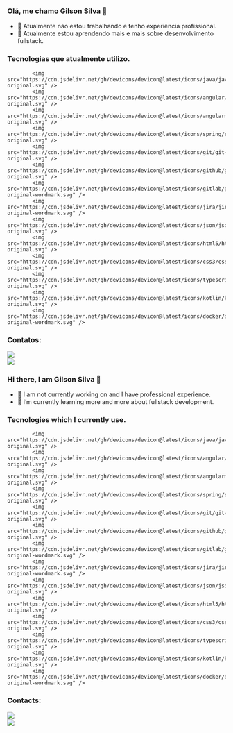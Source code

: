 ### Olá, me chamo Gilson Silva 👋

- 🔭 Atualmente não estou trabalhando e tenho experiência profissional.
- 🌱 Atualmente estou aprendendo mais e mais sobre desenvolvimento fullstack.

### Tecnologias que atualmente utilizo. 

            <img src="https://cdn.jsdelivr.net/gh/devicons/devicon@latest/icons/java/java-original.svg" />
            <img src="https://cdn.jsdelivr.net/gh/devicons/devicon@latest/icons/angular/angular-original.svg" />  
            <img src="https://cdn.jsdelivr.net/gh/devicons/devicon@latest/icons/angularmaterial/angularmaterial-original.svg" />
            <img src="https://cdn.jsdelivr.net/gh/devicons/devicon@latest/icons/spring/spring-original.svg" />  
            <img src="https://cdn.jsdelivr.net/gh/devicons/devicon@latest/icons/git/git-original.svg" />  
            <img src="https://cdn.jsdelivr.net/gh/devicons/devicon@latest/icons/github/github-original.svg" />  
            <img src="https://cdn.jsdelivr.net/gh/devicons/devicon@latest/icons/gitlab/gitlab-original-wordmark.svg" />
            <img src="https://cdn.jsdelivr.net/gh/devicons/devicon@latest/icons/jira/jira-original-wordmark.svg" />
            <img src="https://cdn.jsdelivr.net/gh/devicons/devicon@latest/icons/json/json-original.svg" />
            <img src="https://cdn.jsdelivr.net/gh/devicons/devicon@latest/icons/html5/html5-original.svg" />
            <img src="https://cdn.jsdelivr.net/gh/devicons/devicon@latest/icons/css3/css3-original.svg" />  
            <img src="https://cdn.jsdelivr.net/gh/devicons/devicon@latest/icons/typescript/typescript-original.svg" />
            <img src="https://cdn.jsdelivr.net/gh/devicons/devicon@latest/icons/kotlin/kotlin-original.svg" />
            <img src="https://cdn.jsdelivr.net/gh/devicons/devicon@latest/icons/docker/docker-original-wordmark.svg" />
          
          
   ### Contatos:

    
  <a href="https://www.linkedin.com/in/gilson-pereira-352baa33/" target="_blank"><img src="https://img.shields.io/badge/-LinkedIn-%230077B5?style=for-the-badge&logo=linkedin&logoColor=white" target="_blank"></a>  
    <a href = "mailto:gilson1212@gmail.com"><img src="https://img.shields.io/badge/Gmail-D14836?style=for-the-badge&logo=gmail&logoColor=white" target="_blank"></a>
    </div>      
            

### Hi there, I am Gilson Silva 👋

- 🔭 I am not currently working on and I have professional experience.
- 🌱 I’m currently learning more and more about fullstack development.

### Tecnologies which I currently use. 

            <img src="https://cdn.jsdelivr.net/gh/devicons/devicon@latest/icons/java/java-original.svg" />
            <img src="https://cdn.jsdelivr.net/gh/devicons/devicon@latest/icons/angular/angular-original.svg" />  
            <img src="https://cdn.jsdelivr.net/gh/devicons/devicon@latest/icons/angularmaterial/angularmaterial-original.svg" />
            <img src="https://cdn.jsdelivr.net/gh/devicons/devicon@latest/icons/spring/spring-original.svg" />  
            <img src="https://cdn.jsdelivr.net/gh/devicons/devicon@latest/icons/git/git-original.svg" />  
            <img src="https://cdn.jsdelivr.net/gh/devicons/devicon@latest/icons/github/github-original.svg" />  
            <img src="https://cdn.jsdelivr.net/gh/devicons/devicon@latest/icons/gitlab/gitlab-original-wordmark.svg" />
            <img src="https://cdn.jsdelivr.net/gh/devicons/devicon@latest/icons/jira/jira-original-wordmark.svg" />
            <img src="https://cdn.jsdelivr.net/gh/devicons/devicon@latest/icons/json/json-original.svg" />
            <img src="https://cdn.jsdelivr.net/gh/devicons/devicon@latest/icons/html5/html5-original.svg" />
            <img src="https://cdn.jsdelivr.net/gh/devicons/devicon@latest/icons/css3/css3-original.svg" />  
            <img src="https://cdn.jsdelivr.net/gh/devicons/devicon@latest/icons/typescript/typescript-original.svg" />
            <img src="https://cdn.jsdelivr.net/gh/devicons/devicon@latest/icons/kotlin/kotlin-original.svg" />
            <img src="https://cdn.jsdelivr.net/gh/devicons/devicon@latest/icons/docker/docker-original-wordmark.svg" />
          
          
   ### Contacts:


  <a href="https://www.linkedin.com/in/gilson-pereira-352baa33/" target="_blank"><img src="https://img.shields.io/badge/-LinkedIn-%230077B5?style=for-the-badge&logo=linkedin&logoColor=white" target="_blank"></a>  
    <a href = "mailto:gilson1212@gmail.com"><img src="https://img.shields.io/badge/Gmail-D14836?style=for-the-badge&logo=gmail&logoColor=white" target="_blank"></a>
    </div>     

<!--
**gilson1236/gilson1236** is a ✨ _special_ ✨ repository because its `README.md` (this file) appears on your GitHub profile.

Here are some ideas to get you started:

- 🔭 I’m currently working on ...
- 🌱 I’m currently learning ...
- 👯 I’m looking to collaborate on ...
- 🤔 I’m looking for help with ...
- 💬 Ask me about ...
- 📫 How to reach me: ...
- 😄 Pronouns: ...
- ⚡ Fun fact: ...
-->
